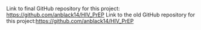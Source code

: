 Link to final GitHub repository for this project: https://github.com/anblack14/HIV_PrEP
Link to the old GitHub repository for this project:https://github.com/anblack14/HIV_PrEP
